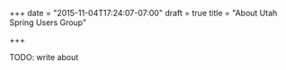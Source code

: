 +++
date = "2015-11-04T17:24:07-07:00"
draft = true
title = "About Utah Spring Users Group"


+++

TODO: write about
